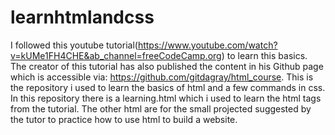 # learnhtmlandcss 
I followed this youtube tutorial(https://www.youtube.com/watch?v=kUMe1FH4CHE&ab_channel=freeCodeCamp.org) to learn this basics.
The creator of this tutorial has also published the content in his Github page which is accessible via: https://github.com/gitdagray/html_course.
This is the repository i used to learn the basics of html and a few commands in css. In this repository there is a learning.html which i used to 
learn the html tags from the tutorial. The other html are for the small projected suggested by the tutor to practice how to use html to build a website.
